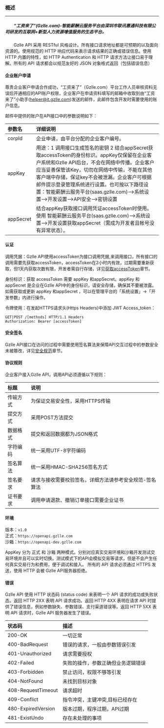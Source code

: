 ### 概述

---

#####   “工资来了”\(Gzlle.com\)-智能薪酬云服务平台由深圳市联讯惠通科技有限公司研发的互联网+新型人力资源增值服务的生态平台。

  Gzlle API 采用 RESTful 风格设计。所有接口请求地址都是可预期的以及面向资源的。使用规范的 HTTP 响应代码来表示请求结果的正确或错误信息。使用 HTTP 内置的特性，如 HTTP Authentication 和 HTTP 请求方法让接口易于理解。所有的 API 请求都会以规范友好的 JSON 对象格式返回（包括错误信息）

#### 企业账户申请

尊贵企业客户申请合作成功，“工资来了”（Gzlle.com）平台工作人员审核资料无误后开通相应的API账户权限，企业客户在申请资料填写的邮箱中收取到由“工资来了”小助手\(helper@it.gzlle.com\)发送的邮件，此邮件包含开发时需要使用的账户信息。

邮件中提供的账户在API接口中的参数说明如下：

| 参数名 | 详细说明 |
| :--- | :--- |
| corpId | 企业申请，由平台分配的企业客户编号。 |
| appKey | 用途：1 调用接口生成签名的密钥 2 结合appSecret获取accessToken的身份标识。appKey仅保留在企业客户系统和Gzlle API后台，不会在网络中传播。企业客户应当妥善保管该Key，切勿在网络中传输，不能在其他客户端中存储，保证key不会被泄漏。企业客户可根据邮件提示登录管理系统进行设置。也可按以下路径设置：智能薪酬云服务平台\(saas.gzlle.com\)--&gt;系统设置--&gt;开发设置--&gt;API安全--&gt;密钥设置 |
| appSecret | 结合appKey获取接口调用凭证accessToken时使用。使用 智能薪酬云服务平台\(saas.gzlle.com\)--&gt;系统设置--&gt;开发设置获取appSecret（需成为开发者且帐号没有异常状态）。 |

#### 认证

调用凭据：Gzlle API使用accessToken为接口调用凭据,来调用接口，所有接口的调用需要先获取accessToken，accessToken在2小时内有效，过期需要重新获取，但1天内获取次数有限，开发者需自行存储，详见[获取accessToken](/ji-chu/an-quan-gui-fan.md)章节。

身份标识：获取 accessToken 需要 appKey 和appSecret。appKey 和appSecret 是企业在Gzlle API中的身份标识，请安全存储，确保其不要被泄露。如需获取或更新 appKey 和appSecret ，可以在管理平台的「系统设置」-&gt;「开发参数」内进行操作。

令牌使用：在发起HTTPS请求头\(Https Headers\)中添加 JWT Access\_token：

```
GET|POST /[methods] HTTP/1.1 Headers
Authorization: Bearer [accessToken]
```

#### 安全签名

Gzlle API接口在访问的过程中需要使用签名算法来保障API交互过程中的参数安全未被篡改，详见[安全规范](/ji-chu/jie-kou-gui-fan.md)章节。

#### 协议规则

企业客户接入Gzlle API，调用API必须遵循以下规则：

| 标题 | 说明 |
| :--- | :--- |
| 传输方式 | 为保证交易安全性，采用HTTPS传输 |
| 提交方式 | 采用POST方法提交 |
| 数据格式 | 提交和返回数据都为JSON格式 |
| 字符编码 | 统一采用UTF-8字符编码 |
| 签名算法 | 统一采用HMAC-SHA256签名方式 |
| 签名要求 | 请求与接收需要校验签名，详细方法请参考安全规范-签名算法 |
| 证书要求 | 调用申请退款、撤销订单接口需要企业证书 |

#### 环境

版本：`v1.0`  
正式：`https://openapi.gzlle.com`  
沙箱：`https://openapi-dev.gzlle.com`

AppKey 分为 正式 和 沙箱 两种模式。分别对应真实交易环境和沙箱开发测试交易环境并且可以实时切换。测试模式下的API会模拟交易等请求，但是不会产生任何真实交易行为和费用，便于调试和接入。 所有的 API 请求必须通过 HTTPS 发送，使用 HTTP 会被 Gzlle API服务器拒绝。

#### 错误

Gzlle API 使用 HTTP 状态码 \(status code\) 来表明一个 API 请求的成功或失败状态。返回 HTTP 2XX 表明 API 请求成功。返回 HTTP 4XX 表明在请求 API 时提供了错误信息，例如参数缺失、参数错误、支付渠道错误等。返回 HTTP 5XX 表明 API 请求时，Gzlle API 服务器发生了错误。

| 状态码 | 描述 |
| :--- | :--- |
| 200-OK | 一切正常 |
| 400-BadRequest | 错误的请求，一般由参数错误引发 |
| 401-Unauthorized | 请求需要授权 |
| 402-Failed | 失败的操作，参数正确但业务逻辑错误 |
| 403-Forbidden | 禁止访问，权限不够等引发 |
| 404-NotFound | 未找到目标对象 |
| 408-RequestTimeout | 请求超时 |
| 409-Conflict | 指令冲突，主键冲突,目标已经存在 |
| 480-ExpiredVersion | 版本过期，程序过期，API过期 |
| 481-ExistUndo | 存在未处理的事项 |



